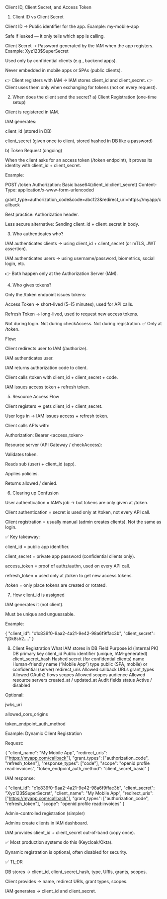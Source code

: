 Client ID, Client Secret, and Access Token
1. Client ID vs Client Secret

Client ID → Public identifier for the app.
Example: my-mobile-app

Safe if leaked — it only tells which app is calling.

Client Secret → Password generated by the IAM when the app registers.
Example: Xyz123$SuperSecret

Used only by confidential clients (e.g., backend apps).

Never embedded in mobile apps or SPAs (public clients).

👉 Client registers with IAM → IAM stores client_id and client_secret.
👉 Client uses them only when exchanging for tokens (not on every request).

2. When does the client send the secret?
   a) Client Registration (one-time setup)

Client is registered in IAM.

IAM generates:

client_id (stored in DB)

client_secret (given once to client, stored hashed in DB like a password)

b) Token Request (ongoing)

When the client asks for an access token (/token endpoint), it proves its identity with client_id + client_secret.

Example:

POST /token
Authorization: Basic base64(client_id:client_secret)
Content-Type: application/x-www-form-urlencoded

grant_type=authorization_code&code=abc123&redirect_uri=https://myapp/callback


Best practice: Authorization header.

Less secure alternative: Sending client_id + client_secret in body.

3. Who authenticates who?

IAM authenticates clients → using client_id + client_secret (or mTLS, JWT assertion).

IAM authenticates users → using username/password, biometrics, social login, etc.

👉 Both happen only at the Authorization Server (IAM).

4. Who gives tokens?

Only the /token endpoint issues tokens:

Access Token → short-lived (5–15 minutes), used for API calls.

Refresh Token → long-lived, used to request new access tokens.

Not during login.
Not during checkAccess.
Not during registration.
✅ Only at /token.

Flow:

Client redirects user to IAM (/authorize).

IAM authenticates user.

IAM returns authorization code to client.

Client calls /token with client_id + client_secret + code.

IAM issues access token + refresh token.

5. Resource Access Flow

Client registers → gets client_id + client_secret.

User logs in → IAM issues access + refresh token.

Client calls APIs with:

Authorization: Bearer <access_token>


Resource server (API Gateway / checkAccess):

Validates token.

Reads sub (user) + client_id (app).

Applies policies.

Returns allowed / denied.

6. Clearing up Confusion

User authentication = IAM’s job → but tokens are only given at /token.

Client authentication = secret is used only at /token, not every API call.

Client registration = usually manual (admin creates clients). Not the same as login.

✅ Key takeaway:

client_id = public app identifier.

client_secret = private app password (confidential clients only).

access_token = proof of authz/authn, used on every API call.

refresh_token = used only at /token to get new access tokens.

/token = only place tokens are created or rotated.

7. How client_id is assigned

IAM generates it (not client).

Must be unique and unguessable.

Example:

{
"client_id": "c1c839f0-9aa2-4a21-9e42-98a6f9ffac3b",
"client_secret": "jDk8sh2...."
}

8. Client Registration
   What IAM stores in DB
   Field	Purpose
   id (internal PK)	DB primary key
   client_id	Public identifier (unique, IAM-generated)
   client_secret_hash	Hashed secret (for confidential clients)
   name	Human-friendly name (“Mobile App”)
   type	public (SPA, mobile) or confidential (server)
   redirect_uris	Allowed callback URLs
   grant_types	Allowed OAuth2 flows
   scopes	Allowed scopes
   audience	Allowed resource servers
   created_at / updated_at	Audit fields
   status	Active / disabled

Optional:

jwks_uri

allowed_cors_origins

token_endpoint_auth_method

Example: Dynamic Client Registration

Request:

{
"client_name": "My Mobile App",
"redirect_uris": ["https://myapp.com/callback"],
"grant_types": ["authorization_code", "refresh_token"],
"response_types": ["code"],
"scope": "openid profile read:invoices",
"token_endpoint_auth_method": "client_secret_basic"
}


IAM response:

{
"client_id": "c1c839f0-9aa2-4a21-9e42-98a6f9ffac3b",
"client_secret": "Xyz123$SuperSecret",
"client_name": "My Mobile App",
"redirect_uris": ["https://myapp.com/callback"],
"grant_types": ["authorization_code", "refresh_token"],
"scope": "openid profile read:invoices"
}

Admin-controlled registration (simpler)

Admins create clients in IAM dashboard.

IAM provides client_id + client_secret out-of-band (copy once).

✅ Most production systems do this (Keycloak/Okta).

Dynamic registration is optional, often disabled for security.

✅ TL;DR

DB stores → client_id, client_secret_hash, type, URIs, grants, scopes.

Client provides → name, redirect URIs, grant types, scopes.

IAM generates → client_id and client_secret.